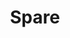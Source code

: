 ---
identification: '127079094'
title: Spare
description: A fun new project project that connects people in need of clothing and other essentials with people in the community who have things to spare. It's kind of like one on one Goodwill. The main objective is to foster interactions between the housed and unhoused. The donation is the mechanism for building these connections throughout our community.
image: /assets/images/projects/spare.png
alt: 'Spare logo. Different article of clothing icons surrounds "What can you spare?"'
image-hero: /assets/images/projects/spare-hero.png
alt-hero: ''
links:
  - name: GitHub
    url: 'https://github.com/hackforla/spare'
  - name: Site
    url: 'http://whatcanyouspare.org'
looking: 
  - category: Development
    skill: Front-end development 
  - category: Development
    skill: Back-end development 
  - category: PM
    skill: Product Management 
  - category: SEO/Marketing
    skill: Marketing
location: 
  # - Santa Monica
  - Remote
partner: Hope of the Valley and hopefully others in the near future.
visible: true
status: On Hold
---